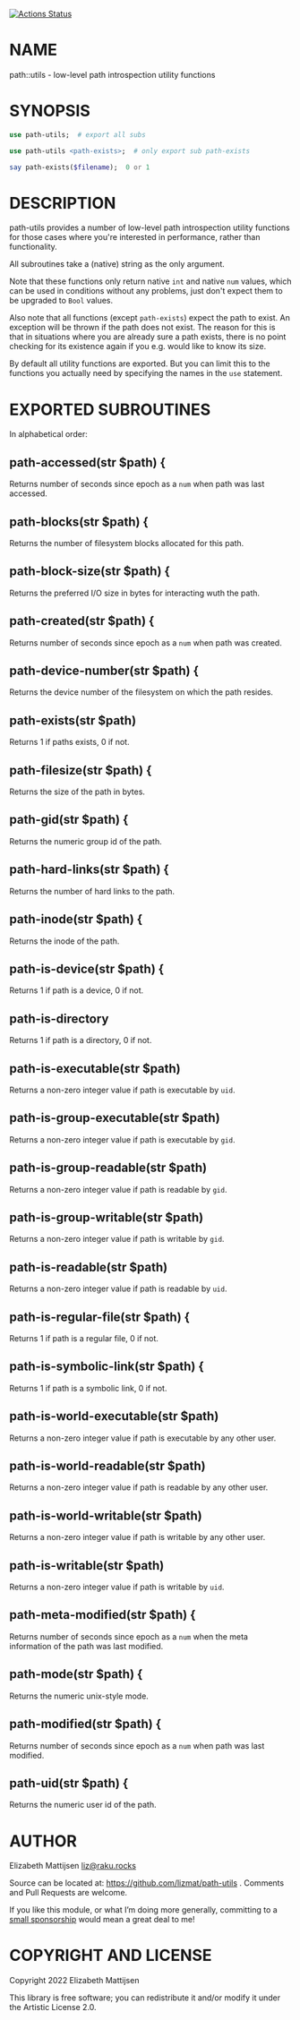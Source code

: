 [![Actions Status](https://github.com/lizmat/path-utils/actions/workflows/test.yml/badge.svg)](https://github.com/lizmat/path-utils/actions)

NAME
====

path::utils - low-level path introspection utility functions

SYNOPSIS
========

```raku
use path-utils;  # export all subs

use path-utils <path-exists>;  # only export sub path-exists

say path-exists($filename);  0 or 1
```

DESCRIPTION
===========

path-utils provides a number of low-level path introspection utility functions for those cases where you're interested in performance, rather than functionality.

All subroutines take a (native) string as the only argument.

Note that these functions only return native `int` and native `num` values, which can be used in conditions without any problems, just don't expect them to be upgraded to `Bool` values.

Also note that all functions (except `path-exists`) expect the path to exist. An exception will be thrown if the path does not exist. The reason for this is that in situations where you are already sure a path exists, there is no point checking for its existence again if you e.g. would like to know its size.

By default all utility functions are exported. But you can limit this to the functions you actually need by specifying the names in the `use` statement.

EXPORTED SUBROUTINES
====================

In alphabetical order:

path-accessed(str $path) {
--------------------------

Returns number of seconds since epoch as a `num` when path was last accessed.

path-blocks(str $path) {
------------------------

Returns the number of filesystem blocks allocated for this path.

path-block-size(str $path) {
----------------------------

Returns the preferred I/O size in bytes for interacting wuth the path.

path-created(str $path) {
-------------------------

Returns number of seconds since epoch as a `num` when path was created.

path-device-number(str $path) {
-------------------------------

Returns the device number of the filesystem on which the path resides.

path-exists(str $path)
----------------------

Returns 1 if paths exists, 0 if not.

path-filesize(str $path) {
--------------------------

Returns the size of the path in bytes.

path-gid(str $path) {
---------------------

Returns the numeric group id of the path.

path-hard-links(str $path) {
----------------------------

Returns the number of hard links to the path.

path-inode(str $path) {
-----------------------

Returns the inode of the path.

path-is-device(str $path) {
---------------------------

Returns 1 if path is a device, 0 if not.

path-is-directory
-----------------

Returns 1 if path is a directory, 0 if not.

path-is-executable(str $path)
-----------------------------

Returns a non-zero integer value if path is executable by `uid`.

path-is-group-executable(str $path)
-----------------------------------

Returns a non-zero integer value if path is executable by `gid`.

path-is-group-readable(str $path)
---------------------------------

Returns a non-zero integer value if path is readable by `gid`.

path-is-group-writable(str $path)
---------------------------------

Returns a non-zero integer value if path is writable by `gid`.

path-is-readable(str $path)
---------------------------

Returns a non-zero integer value if path is readable by `uid`.

path-is-regular-file(str $path) {
---------------------------------

Returns 1 if path is a regular file, 0 if not.

path-is-symbolic-link(str $path) {
----------------------------------

Returns 1 if path is a symbolic link, 0 if not.

path-is-world-executable(str $path)
-----------------------------------

Returns a non-zero integer value if path is executable by any other user.

path-is-world-readable(str $path)
---------------------------------

Returns a non-zero integer value if path is readable by any other user.

path-is-world-writable(str $path)
---------------------------------

Returns a non-zero integer value if path is writable by any other user.

path-is-writable(str $path)
---------------------------

Returns a non-zero integer value if path is writable by `uid`.

path-meta-modified(str $path) {
-------------------------------

Returns number of seconds since epoch as a `num` when the meta information of the path was last modified.

path-mode(str $path) {
----------------------

Returns the numeric unix-style mode.

path-modified(str $path) {
--------------------------

Returns number of seconds since epoch as a `num` when path was last modified.

path-uid(str $path) {
---------------------

Returns the numeric user id of the path.

AUTHOR
======

Elizabeth Mattijsen <liz@raku.rocks>

Source can be located at: https://github.com/lizmat/path-utils . Comments and Pull Requests are welcome.

If you like this module, or what I’m doing more generally, committing to a [small sponsorship](https://github.com/sponsors/lizmat/) would mean a great deal to me!

COPYRIGHT AND LICENSE
=====================

Copyright 2022 Elizabeth Mattijsen

This library is free software; you can redistribute it and/or modify it under the Artistic License 2.0.


